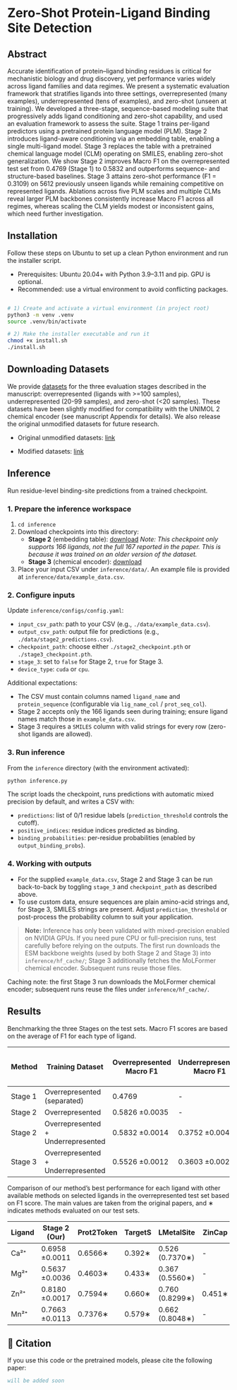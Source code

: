# Zero-Shot Protein-Ligand Binding Site Detection

## Abstract

Accurate identification of protein–ligand binding residues is critical for mechanistic biology and drug discovery, yet performance varies widely across ligand families and data regimes. We present a systematic evaluation framework that stratifies ligands into three settings, overrepresented (many examples), underrepresented (tens of examples), and zero-shot (unseen at training). We developed a three-stage, sequence-based modeling suite that progressively adds ligand conditioning and zero-shot capability, and used an evaluation framework to assess the suite. Stage 1 trains per-ligand predictors using a pretrained protein language model (PLM). Stage 2 introduces ligand-aware conditioning via an embedding table, enabling a single multi-ligand model. Stage 3 replaces the table with a pretrained chemical language model (CLM) operating on SMILES, enabling zero-shot generalization. We show Stage 2 improves Macro F1 on the overrepresented test set from 0.4769 (Stage 1) to 0.5832 and outperforms sequence- and structure-based baselines. Stage 3 attains zero-shot performance (F1 = 0.3109) on 5612 previously unseen ligands while remaining competitive on represented ligands. Ablations across five PLM scales and multiple CLMs reveal larger PLM backbones consistently increase Macro F1 across all regimes, whereas scaling the CLM yields modest or inconsistent gains, which need further investigation. 

## Installation

Follow these steps on Ubuntu to set up a clean Python environment and run the installer script.

- Prerequisites: Ubuntu 20.04+ with Python 3.9–3.11 and pip. GPU is optional.
- Recommended: use a virtual environment to avoid conflicting packages.

```bash

# 1) Create and activate a virtual environment (in project root)
python3 -m venv .venv
source .venv/bin/activate

# 2) Make the installer executable and run it
chmod +x install.sh
./install.sh
```

## Downloading Datasets

We provide [datasets](https://mailmissouri-my.sharepoint.com/:f:/r/personal/mpngf_umsystem_edu/Documents/Github/Zero-Shot%20Protein-Ligand%20Binding%20Site/BioLip2?csf=1&web=1&e=sj0hsh) for the three evaluation stages described in the manuscript: overrepresented (ligands with >=100 samples), underrepresented (20-99 samples), and zero-shot (<20 samples). These datasets have been slightly modified for compatibility with the UNIMOL 2 chemical encoder (see manuscript Appendix for details). We also release the original unmodified datasets for future research.

- Original unmodified datasets: [link](https://mailmissouri-my.sharepoint.com/:f:/r/personal/mpngf_umsystem_edu/Documents/Github/Zero-Shot%20Protein-Ligand%20Binding%20Site/BioLip2/Original%20datasets?csf=1&web=1&e=o0GNGA)

- Modified datasets: [link](https://mailmissouri-my.sharepoint.com/:f:/g/personal/mpngf_umsystem_edu/EibmSj_qXixMn1TZB9vOzNMBzZveaY_P2XzGx-jlbgmqiw?e=ABKN12)


## Inference

Run residue-level binding-site predictions from a trained checkpoint.

### 1. Prepare the inference workspace

1. `cd inference`
2. Download checkpoints into this directory:
   - **Stage 2** (embedding table): [download](https://mailmissouri-my.sharepoint.com/:u:/g/personal/mpngf_umsystem_edu/Ef-_BQfoVchFjLdSPPOs1w4BSzLocvT-sfPXOm06cK-J8g?e=OHbGyL)
   *Note: This checkpoint only supports 166 ligands, not the full 167 reported in the paper. This is because it was trained on an older version of the dataset.*
   - **Stage 3** (chemical encoder): [download](https://mailmissouri-my.sharepoint.com/:u:/g/personal/mpngf_umsystem_edu/ERN92UnmoYZIgyh0p-7SnZcBLex5-0FSzW6uWd9QS-jaUQ?e=9kIJOi)
3. Place your input CSV under `inference/data/`. An example file is provided at `inference/data/example_data.csv`.

### 2. Configure inputs

Update `inference/configs/config.yaml`:

- `input_csv_path`: path to your CSV (e.g., `./data/example_data.csv`).
- `output_csv_path`: output file for predictions (e.g., `./data/stage2_predictions.csv`).
- `checkpoint_path`: choose either `./stage2_checkpoint.pth` or `./stage3_checkpoint.pth`.
- `stage_3`: set to `false` for Stage 2, `true` for Stage 3.
- `device_type`: `cuda` or `cpu`.

Additional expectations:

- The CSV must contain columns named `ligand_name` and `protein_sequence` (configurable via `lig_name_col` / `prot_seq_col`).
- Stage 2 accepts only the 166 ligands seen during training; ensure ligand names match those in `example_data.csv`.
- Stage 3 requires a `SMILES` column with valid strings for every row (zero-shot ligands are allowed).

### 3. Run inference

From the `inference` directory (with the environment activated):

```bash
python inference.py
```

The script loads the checkpoint, runs predictions with automatic mixed precision by default, and writes a CSV with:

- `predictions`: list of 0/1 residue labels (`prediction_threshold` controls the cutoff).
- `positive_indices`: residue indices predicted as binding.
- `binding_probabilities`: per-residue probabilities (enabled by `output_binding_probs`).

### 4. Working with outputs

- For the supplied `example_data.csv`, Stage 2 and Stage 3 can be run back-to-back by toggling `stage_3` and `checkpoint_path` as described above.
- To use custom data, ensure sequences are plain amino-acid strings and, for Stage 3, SMILES strings are present. Adjust `prediction_threshold` or post-process the probability column to suit your application.

> **Note:** Inference has only been validated with mixed-precision enabled on NVIDIA GPUs. If you need pure CPU or full-precision runs, test carefully before relying on the outputs. The first run downloads the ESM backbone weights (used by both Stage 2 and Stage 3) into `inference/hf_cache/`; Stage 3 additionally fetches the MoLFormer chemical encoder. Subsequent runs reuse those files.

Caching note: the first Stage 3 run downloads the MoLFormer chemical encoder; subsequent runs reuse the files under `inference/hf_cache/`.


## Results

Benchmarking the three Stages on the test sets. Macro F1 scores are based on the average of F1 for each type of ligand.

| Method | Training Dataset | Overrepresented Macro F1 | Underrepresented Macro F1 | Zero-shot Macro F1 | Zero-shot F1 |
|--------|------------------|--------------------------|---------------------------|-------------------|--------------|
| Stage 1 | Overrepresented (separated) | 0.4769 | - | - | - |
| Stage 2 | Overrepresented | 0.5826 ±0.0035 | - | - | - |
| Stage 2 | Overrepresented + Underrepresented | 0.5832 ±0.0014 | 0.3752 ±0.0049 | - | - |
| Stage 3 | Overrepresented + Underrepresented | 0.5526 ±0.0012 | 0.3603 ±0.0029 | 0.2338 ±0.0051 | 0.3109 ±0.0087 |

Comparison of our method’s best performance for each ligand with other available methods on selected ligands in the overrepresented test set based on F1 score. The main values are taken from the original papers, and ∗ indicates methods evaluated on our test sets.

| Ligand | Stage 2 (Our) | Prot2Token | TargetS | LMetalSite | ZinCap | MIB2 | Boltz-2x |
|--------|---------------|------------|---------|------------|--------|------|----------|
| Ca²⁺ | 0.6958 ±0.0011 | 0.6566∗ | 0.392∗ | 0.526 (0.7370∗) | - | - | 0.380∗ |
| Mg²⁺ | 0.5637 ±0.0036 | 0.4603∗ | 0.433∗ | 0.367 (0.5560∗) | - | - | 0.339∗ |
| Zn²⁺ | 0.8180 ±0.0017 | 0.7594∗ | 0.660∗ | 0.760 (0.8299∗) | 0.451∗ | - | 0.557∗ |
| Mn²⁺ | 0.7663 ±0.0113 | 0.7376∗ | 0.579∗ | 0.662 (0.8048∗) | - | - | 0.419∗ |

## 📜 Citation

If you use this code or the pretrained models, please cite the following paper:

```bibtex
will be added soon
```
